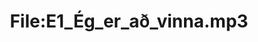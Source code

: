 ---
title: File:E1_Ég_er_að_vinna.mp3
recording of: Ég er að vinna.
reading speed: slow
speaker: E
license: CC0
---